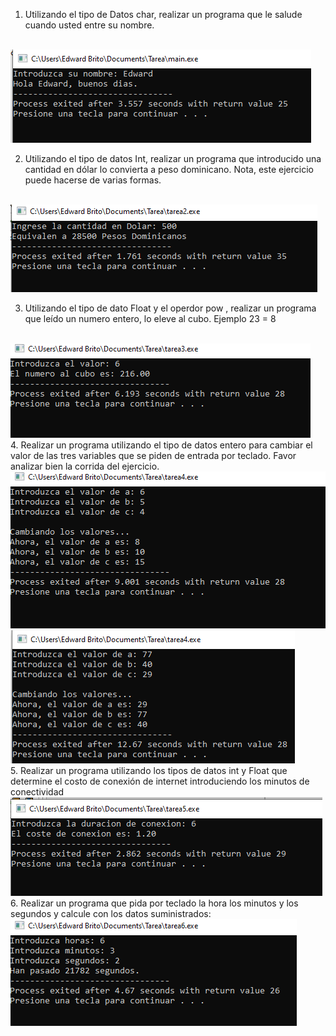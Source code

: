 1.  Utilizando el tipo de Datos char, realizar un programa que le salude cuando usted entre su nombre.
 <br>
<img src="./img/tarea1.PNG" with="50%" heigh="50%">
<br>

2. Utilizando el tipo de datos Int, realizar un programa que introducido una cantidad en dólar lo convierta a peso dominicano. Nota, este ejercicio puede hacerse de varias formas.
<br>
<img src="./img/tarea2.PNG" with="50%" heigh="50%">
<br>

3. Utilizando el tipo de dato Float y el operdor pow , realizar un programa que leído un numero entero, lo eleve al cubo. Ejemplo 23 = 8
<br>
<img src="./img/tarea3.PNG" with="50%" heigh="50%">
<br>
 4. Realizar un programa utilizando el tipo de datos entero para cambiar el valor de las tres variables que se piden de entrada por teclado. Favor analizar bien la corrida del ejercicio.
<br>
<img src="./img/tarea4.PNG" with="50%" heigh="50%">
<img src="./img/4.PNG" with="50%" heigh="50%">
<br>
5. Realizar un programa utilizando los tipos de datos int y Float que determine el costo de conexión de internet introduciendo los minutos de conectividad
<br>
<img src="./img/tarea5.PNG" with="50%" heigh="50%">
<br>
6. Realizar un programa que pida por teclado la hora los minutos y los segundos y calcule con los datos suministrados:
   <br>
<img src="./img/tarea6.PNG" with="50%" heigh="50%">
<br>